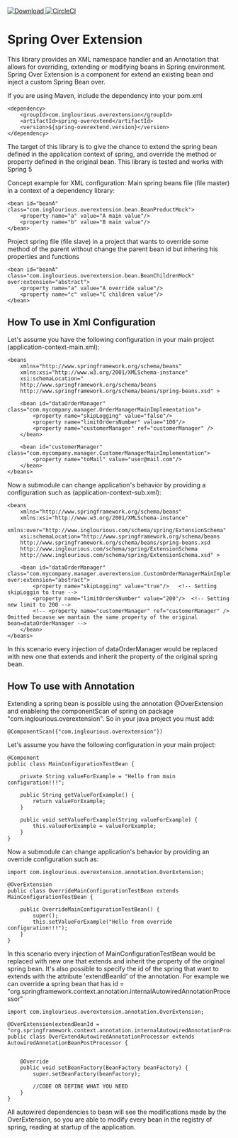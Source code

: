  [ ![Download](https://api.bintray.com/packages/giskard80/InglouriousBasterds/spring-overextend/images/download.svg) ](https://bintray.com/giskard80/InglouriousBasterds/spring-overextend/_latestVersion) [![CircleCI](https://circleci.com/gh/InglouriousBasterds/SpringOverExtend/tree/master.svg?style=svg)](https://circleci.com/gh/InglouriousBasterds/SpringOverExtend/tree/master)   

# Spring Over Extension
This library provides an XML namespace handler and an Annotation that allows for overriding, extending or modifying beans in Spring environment. 
Spring Over Extension is a component for extend an existing bean and inject a custom Spring Bean over.

If you are using Maven, include the dependency into your pom.xml
```
<dependency>
    <groupId>com.inglourious.overextension</groupId>
    <artifactId>spring-overextend</artifactId>
    <version>${spring-overextend.version}</version>
</dependency>
```

The target of this library is to give the chance to extend the spring bean defined in the application context of spring, and override the method or property defined in the original bean.
This library is tested and works with Spring 5 

Concept example for XML configuration:
Main spring beans file (file master) in a context of a dependency library:
```
<bean id="beanA" class="com.inglourious.overextension.bean.BeanProductMock">
    <property name="a" value="A main value"/>
    <property name="b" value="B main value"/>
</bean>
```

Project spring file (file slave) in a project that wants to override some method of the parent without change the parent bean id but inhering his properties and functions
```
<bean id="beanA" class="com.inglourious.overextension.bean.BeanChildrenMock"  over:extension="abstract">
    <property name="a" value="A override value"/>
    <property name="c" value="C children value"/>
</bean>
```



## How To use in Xml Configuration

Let's assume you have the following configuration in your main project (application-context-main.xml):

```
<beans 
    xmlns="http://www.springframework.org/schema/beans"
    xmlns:xsi="http://www.w3.org/2001/XMLSchema-instance"
    xsi:schemaLocation="
    http://www.springframework.org/schema/beans
    http://www.springframework.org/schema/beans/spring-beans.xsd" >

    <bean id="dataOrderManager" class="com.mycompany.manager.OrderManagerMainImplementation">
        <property name="skipLogging" value="false"/>
        <property name="limitOrdersNumber" value="100"/>
        <property name="customerManager" ref="customerManager" />
    </bean>

    <bean id="customerManager" class="com.mycompany.manager.CustomerManagerMainImplementation">
        <property name="toMail" value="user@mail.com"/>
    </bean>
</beans>
```

Now a submodule can change application's behavior by providing a configuration such as (application-context-sub.xml):

```
<beans 
    xmlns="http://www.springframework.org/schema/beans"
    xmlns:xsi="http://www.w3.org/2001/XMLSchema-instance"
    xmlns:over="http://www.inglourious.com/schema/spring/ExtensionSchema"
    xsi:schemaLocation="http://www.springframework.org/schema/beans
    http://www.springframework.org/schema/beans/spring-beans.xsd
    http://www.inglourious.com/schema/spring/ExtensionSchema
    http://www.inglourious.com/schema/spring/ExtensionSchema.xsd" >

    <bean id="dataOrderManager" class="com.mycompany.manager.overextension.CustomOrderManagerMainImplementation"  over:extension="abstract">
        <property name="skipLogging" value="true"/>   <!-- Setting skipLoggin to true -->
        <property name="limitOrdersNumber" value="200"/>  <!-- Setting new limit to 200 -->
        <!-- <property name="customerManager" ref="customerManager" /> Omitted because we mantain the same property of the original bean=dataOrderManager -->
    </bean>
</beans>
```


In this scenario every injection of dataOrderManager would be replaced with new one that extends and inherit the property of the original spring bean.


## How To use with Annotation
Extending a spring bean is possible using the annotation @OverExtension and enableing the componentScan of spring
on package "com.inglourious.overextension". So in your java project you must add:

```
@ComponentScan({"com.inglourious.overextension"})
```


Let's assume you have the following configuration in your main project:

```
@Component
public class MainConfigurationTestBean {

    private String valueForExample = "Hello from main configuration!!!";

    public String getValueForExample() {
        return valueForExample;
    }

    public void setValueForExample(String valueForExample) {
        this.valueForExample = valueForExample;
    }    
}
```


Now a submodule can change application's behavior by providing an override configuration such as:

```
import com.inglourious.overextension.annotation.OverExtension;

@OverExtension
public class OverrideMainConfigurationTestBean extends MainConfigurationTestBean {

    public OverrideMainConfigurationTestBean() {
        super();
        this.setValueForExample("Hello from override configuration!!!");
    }
}
```

In this scenario every injection of MainConfigurationTestBean would be replaced with new one that extends and inherit the property of the original spring bean.
It's also possible to specify the id of the spring that want to extends with the attribute 'extendBeanId' of the annotation. 
For example we can override a spring bean that has id = "org.springframework.context.annotation.internalAutowiredAnnotationProcessor"
 
```
import com.inglourious.overextension.annotation.OverExtension;

@OverExtension(extendBeanId = "org.springframework.context.annotation.internalAutowiredAnnotationProcessor")
public class OverExtendAutowiredAnnotationProcessor extends AutowiredAnnotationBeanPostProcessor {


    @Override
    public void setBeanFactory(BeanFactory beanFactory) {
        super.setBeanFactory(beanFactory);

        //CODE OR DEFINE WHAT YOU NEED
    }
}
```
 
All autowired dependencies to bean will see the modifications made by the OverExtension, so you are able to modify every bean in the registry of spring, reading at startup of the application.

 
 
 

